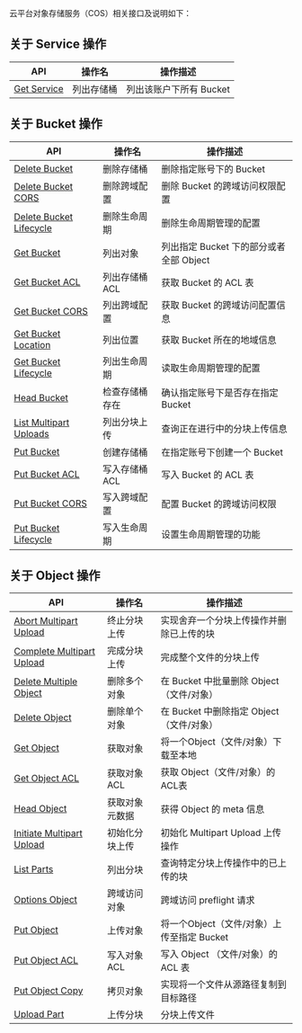 云平台对象存储服务（COS）相关接口及说明如下：

## 关于 Service 操作
| API                                      | 操作名   | 操作描述            |
| ---------------------------------------- | ----- | --------------- |
| [Get Service](http://tcecqpoc.fsphere.cn/document/product/436/8291) | 列出存储桶 | 列出该账户下所有 Bucket |

## 关于 Bucket 操作

| API                                      | 操作名       | 操作描述                        |
| ---------------------------------------- | --------- | --------------------------- |
| [Delete Bucket](http://tcecqpoc.fsphere.cn/document/product/436/7732) | 删除存储桶     | 删除指定账号下的 Bucket             |
| [Delete Bucket CORS](http://tcecqpoc.fsphere.cn/document/product/436/8283) | 删除跨域配置    | 删除 Bucket 的跨域访问权限配置         |
| [Delete Bucket Lifecycle](http://tcecqpoc.fsphere.cn/document/product/436/8284) | 删除生命周期    | 删除生命周期管理的配置                 |
| [Get Bucket](http://tcecqpoc.fsphere.cn/document/product/436/7734) | 列出对象      | 列出指定 Bucket 下的部分或者全部 Object |
| [Get Bucket ACL](http://tcecqpoc.fsphere.cn/document/product/436/7733) | 列出存储桶 ACL | 获取 Bucket 的 ACL 表           |
| [Get Bucket CORS](http://tcecqpoc.fsphere.cn/document/product/436/8274) | 列出跨域配置    | 获取 Bucket 的跨域访问配置信息         |
| [Get Bucket Location](http://tcecqpoc.fsphere.cn/document/product/436/8275) | 列出位置      | 获取 Bucket 所在的地域信息           |
| [Get Bucket Lifecycle](http://tcecqpoc.fsphere.cn/document/product/436/8278) | 列出生命周期    | 读取生命周期管理的配置                 |
| [Head Bucket](http://tcecqpoc.fsphere.cn/document/product/436/7735) | 检查存储桶存在   | 确认指定账号下是否存在指定 Bucket        |
| [List Multipart Uploads](http://tcecqpoc.fsphere.cn/document/product/436/7736) | 列出分块上传    | 查询正在进行中的分块上传信息              |
| [Put Bucket](http://tcecqpoc.fsphere.cn/document/product/436/7738) | 创建存储桶     | 在指定账号下创建一个 Bucket           |
| [Put Bucket ACL ](http://tcecqpoc.fsphere.cn/document/product/436/7737) | 写入存储桶 ACL | 写入 Bucket 的 ACL 表           |
| [Put Bucket CORS](http://tcecqpoc.fsphere.cn/document/product/436/8279) | 写入跨域配置    | 配置 Bucket 的跨域访问权限           |
| [Put Bucket Lifecycle](http://tcecqpoc.fsphere.cn/document/product/436/8280) | 写入生命周期    | 设置生命周期管理的功能                 |

## 关于 Object 操作

| API                                      | 操作名      | 操作描述                                 |
| ---------------------------------------- | -------- | ------------------------------------ |
| [Abort Multipart Upload](http://tcecqpoc.fsphere.cn/document/product/436/7740) | 终止分块上传   | 实现舍弃一个分块上传操作并删除已上传的块                 |
| [Complete Multipart Upload](http://tcecqpoc.fsphere.cn/document/product/436/7742) | 完成分块上传   | 完成整个文件的分块上传                          |
| [Delete Multiple Object](http://tcecqpoc.fsphere.cn/document/product/436/8289) | 删除多个对象   | 在 Bucket 中批量删除 Object （文件/对象）        |
| [Delete Object](http://tcecqpoc.fsphere.cn/document/product/436/7743) | 删除单个对象   | 在 Bucket 中删除指定 Object （文件/对象）        |
| [Get Object](http://tcecqpoc.fsphere.cn/document/product/436/7753) | 获取对象     | 将一个Object（文件/对象）下载至本地                |
| [Get Object ACL](http://tcecqpoc.fsphere.cn/document/product/436/7744) | 获取对象 ACL | 获取 Object（文件/对象）的ACL表                |
| [Head Object](http://tcecqpoc.fsphere.cn/document/product/436/7745) | 获取对象元数据  | 获得 Object 的 meta 信息                  |
| [Initiate Multipart Upload](http://tcecqpoc.fsphere.cn/document/product/436/7746) | 初始化分块上传  | 初始化 Multipart Upload 上传操作            |
| [List Parts](http://tcecqpoc.fsphere.cn/document/product/436/7747) | 列出分块     | 查询特定分块上传操作中的已上传的块                    |
| [Options Object](http://tcecqpoc.fsphere.cn/document/product/436/8288) | 跨域访问对象   | 跨域访问 preflight 请求                    |
| [Put Object](http://tcecqpoc.fsphere.cn/document/product/436/7749) | 上传对象     | 将一个Object（文件/对象）上传至指定 Bucket         |
| [Put Object ACL](http://tcecqpoc.fsphere.cn/document/product/436/7748) | 写入对象 ACL | 写入 Object （文件/对象）的 ACL 表             |
| [Put Object Copy](http://tcecqpoc.fsphere.cn/document/product/436/10881) | 拷贝对象     | 实现将一个文件从源路径复制到目标路径                   |
| [Upload Part](http://tcecqpoc.fsphere.cn/document/product/436/7750) | 上传分块     | 分块上传文件                               |
